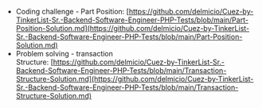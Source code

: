 *   Coding challenge - Part Position: [https://github.com/delmicio/Cuez-by-TinkerList-Sr.-Backend-Software-Engineer-PHP-Tests/blob/main/Part-Position-Solution.md](https://github.com/delmicio/Cuez-by-TinkerList-Sr.-Backend-Software-Engineer-PHP-Tests/blob/main/Part-Position-Solution.md)
*   Problem solving - transaction Structure: [https://github.com/delmicio/Cuez-by-TinkerList-Sr.-Backend-Software-Engineer-PHP-Tests/blob/main/Transaction-Structure-Solution.md](https://github.com/delmicio/Cuez-by-TinkerList-Sr.-Backend-Software-Engineer-PHP-Tests/blob/main/Transaction-Structure-Solution.md)
